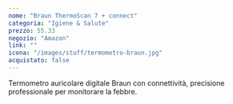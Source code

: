 ```yaml
---
nome: "Braun ThermoScan 7 + connect"
categoria: "Igiene & Salute"
prezzo: 55.33
negozio: "Amazon"
link: ""
icona: "/images/stuff/termometro-braun.jpg"
acquistato: false
---
```


Termometro auricolare digitale Braun con connettività, precisione professionale per monitorare la febbre.
